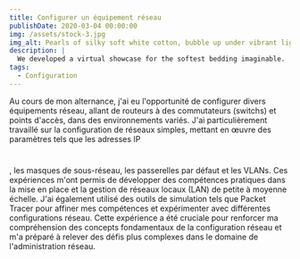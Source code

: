 ```yaml
---
title: Configurer un équipement réseau
publishDate: 2020-03-04 00:00:00
img: /assets/stock-3.jpg
img_alt: Pearls of silky soft white cotton, bubble up under vibrant lighting
description: |
  We developed a virtual showcase for the softest bedding imaginable.
tags:
  - Configuration
---
```


Au cours de mon alternance, j'ai eu l'opportunité de configurer divers équipements réseau, allant de routeurs à des commutateurs (switchs) et points d'accès, dans des environnements variés. J'ai particulièrement travaillé sur la configuration de réseaux simples, mettant en œuvre des paramètres tels que les adresses IP
#
, les masques de sous-réseau, les passerelles par défaut et les VLANs. Ces expériences m'ont permis de développer des compétences pratiques dans la mise en place et la gestion de réseaux locaux (LAN) de petite à moyenne échelle. J'ai également utilisé des outils de simulation tels que Packet Tracer pour affiner mes compétences et expérimenter avec différentes configurations réseau. Cette expérience a été cruciale pour renforcer ma compréhension des concepts fondamentaux de la configuration réseau et m'a préparé à relever des défis plus complexes dans le domaine de l'administration réseau.

